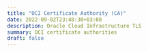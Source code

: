 ```yaml
---
title: "OCI Certificate Authority (CA)"
date: 2022-09-02T23:48:30+03:00
description: Oracle Cloud Infrastructure TLS
summary: OCI certificate authorities
draft: false
---
```




